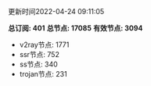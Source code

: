 更新时间2022-04-24 09:11:05

**总订阅: 401**
**总节点: 17085**
**有效节点: 3094**
- v2ray节点: 1771
- ssr节点: 752
- ss节点: 340
- trojan节点: 231
